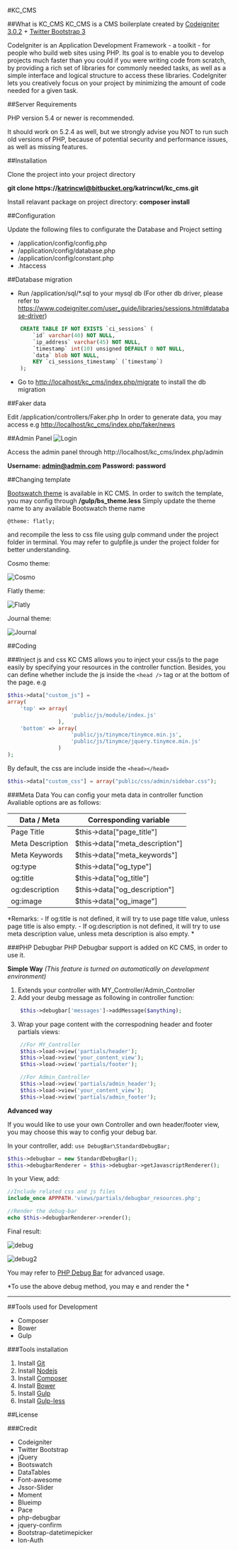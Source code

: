 #KC_CMS

##What is KC_CMS
KC_CMS is a CMS boilerplate created by [Codeigniter 3.0.2](http://www.codeigniter.com/user_guide/) + [Twitter Bootstrap 3](http://getbootstrap.com/css/)

CodeIgniter is an Application Development Framework - a toolkit - for people
who build web sites using PHP. Its goal is to enable you to develop projects
much faster than you could if you were writing code from scratch, by providing
a rich set of libraries for commonly needed tasks, as well as a simple
interface and logical structure to access these libraries. CodeIgniter lets
you creatively focus on your project by minimizing the amount of code needed
for a given task.


##Server Requirements

PHP version 5.4 or newer is recommended.

It should work on 5.2.4 as well, but we strongly advise you NOT to run
such old versions of PHP, because of potential security and performance
issues, as well as missing features.


##Installation

Clone the project into your project directory

**git clone https://katrincwl@bitbucket.org/katrincwl/kc_cms.git**

Install relavant package on project directory:
**composer install**

##Configuration

Update the following files to configurate the Database and Project setting

- /application/config/config.php
- /application/config/database.php
- /application/config/constant.php
- .htaccess



##Database migration

- Run /application/sql/*.sql to your mysql db 
(For other db driver, please refer to https://www.codeigniter.com/user_guide/libraries/sessions.html#database-driver)
```sql
	CREATE TABLE IF NOT EXISTS `ci_sessions` (
        `id` varchar(40) NOT NULL,
        `ip_address` varchar(45) NOT NULL,
        `timestamp` int(10) unsigned DEFAULT 0 NOT NULL,
        `data` blob NOT NULL,
        KEY `ci_sessions_timestamp` (`timestamp`)
	);
```

- Go to [http://localhost/kc_cms/index.php/migrate](http://localhost/kc_cms/index.php/migrate) to install the db migration 



##Faker data

Edit /application/controllers/Faker.php 
In order to generate data, you may access
e.g [http://localhost/kc_cms/index.php/faker/news](http://localhost/kc_cms/index.php/faker/news)



##Admin Panel
![Login](/wiki/login.png)

Access the admin panel through 
http://localhost/kc_cms/index.php/admin

**Username: admin@admin.com**
**Password: password**


##Changing template

[Bootswatch theme](https://bootswatch.com/) is available in KC CMS.
In order to switch the template, you may config through 
**/gulp/bs_theme.less**
Simply update the theme name to any available Bootswatch theme name

```@theme: flatly;```

and recompile the less to css file using gulp command under the project folder in terminal. 
You may refer to gulpfile.js under the project folder for better understanding.

Cosmo theme:

![Cosmo](/wiki/cosmo.png)

Flatly theme:

![Flatly](/wiki/flatly.png)

Journal theme:

![Journal](/wiki/journal.png)

##Coding

###Inject js and css
KC CMS allows you to inject your css/js to the page easily by specifying your resources in the controller function. Besides, you can define whether include the js inside the ```<head />``` tag or at the bottom of the page.
e.g
```php
$this->data["custom_js"] = 
array(
    'top' => array(
                    'public/js/module/index.js'
                ), 
    'bottom' => array(
                    'public/js/tinymce/tinymce.min.js',
                    'public/js/tinymce/jquery.tinymce.min.js'
                )
);
```

By default, the css are include inside the ```<head></head>```
```php
$this->data["custom_css"] = array("public/css/admin/sidebar.css");
```

###Meta Data
You can config your meta data in controller function
Avaliable options are as follows:

|Data / Meta     | Corresponding variable          |
|----------------|---------------------------------|
|Page Title      | $this->data["page_title"]       |
|Meta Description| $this->data["meta_description"] |
|Meta Keywords   | $this->data["meta_keywords"]    |
|og:type         | $this->data["og_type"]          |
|og:title        | $this->data["og_title"]         |
|og:description  | $this->data["og_description"]   |
|og:image        | $this->data["og_image"]         |



*Remarks: 
    - If og:title is not defined, it will try to use page title value, unless page title is also empty.
    - If og:description is not defined, it will try to use meta description value, unless meta description is also empty.
*

###PHP Debugbar
PHP Debugbar support is added on KC CMS, in order to use it.

**Simple Way**
*(This feature is turned on automatically on development environment)*

1. Extends your controller with MY_Controller/Admin_Controller
2. Add your deubg message as following in controller function:

```php
    $this->debugbar['messages']->addMessage($anything);
```

3. Wrap your page content with the correspodning header and footer partials views:

```php
    //For MY_Controller
    $this->load->view('partials/header');
    $this->load->view('your_content_view');
    $this->load->view('partials/footer');
```

```php
    //For Admin_Controller
    $this->load->view('partials/admin_header');
    $this->load->view('your_content_view');
    $this->load->view('partials/admin_footer');
```

**Advanced way**

If you would like to use your own Controller and own header/footer view, you may choose this way to config your debug bar.

In your controller, add:
```use DebugBar\StandardDebugBar;```
```php
$this->debugbar = new StandardDebugBar();
$this->debugbarRenderer = $this->debugbar->getJavascriptRenderer();
```

In your View, add:
```php
//Include related css and js files
include_once APPPATH.'views/partials/debugbar_resources.php';   

//Render the debug-bar
echo $this->debugbarRenderer->render(); 
```


Final result:

![debug](/wiki/debugbar.png)

![debug2](/wiki/debugbar2.png)

You may refer to [PHP Debug Bar](http://phpdebugbar.com/docs/) for advanced usage.

*To use the above debug method, you may e and render the  *

* * *

##Tools used for Development
- Composer
- Bower
- Gulp

###Tools installation
1. Install [Git](https://git-scm.com/downloads)
2. Install [Nodejs](https://github.com/npm/npm)
3. Install [Composer](https://getcomposer.org/)
4. Install [Bower](http://bower.io/)
5. Install [Gulp](https://github.com/gulpjs/gulp/blob/master/docs/getting-started.md)
6. Install [Gulp-less](https://github.com/plus3network/gulp-less)

##License

###Credit
- Codeigniter
- Twitter Bootstrap
- jQuery
- Bootswatch
- DataTables
- Font-awesome
- Jssor-Slider
- Moment
- Blueimp
- Pace
- php-debugbar
- jquery-confirm
- Bootstrap-datetimepicker
- Ion-Auth

